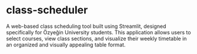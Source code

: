 # class-scheduler
A web-based class scheduling tool built using Streamlit, designed specifically for Özyeğin University students. This application allows users to select courses, view class sections, and visualize their weekly timetable in an organized and visually appealing table format.
